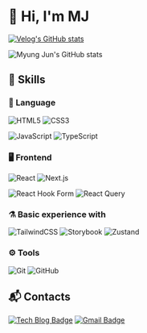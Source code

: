 # 👋 Hi, I'm MJ

[![Velog's GitHub stats](https://velog-readme-stats.vercel.app/api?name=pmj9498)](https://velog.io/@pmj9498/posts)

![Myung Jun's GitHub stats](https://github-readme-stats.vercel.app/api?username=mjpark-k&show_icons=true&theme=chartreuse-dark)

## 💪 Skills

### 📝 Language

![HTML5](https://img.shields.io/badge/HTML5-E34F26.svg?&style=for-the-badge&logo=HTML5&logoColor=white)
![CSS3](https://img.shields.io/badge/CSS3-1572B6.svg?&style=for-the-badge&logo=CSS3&logoColor=white)

![JavaScript](https://img.shields.io/badge/JavaScript-F7DF1E.svg?&style=for-the-badge&logo=JavaScript&logoColor=white)
![TypeScript](https://img.shields.io/badge/TypeScript-3178C6.svg?&style=for-the-badge&logo=TypeScript&logoColor=white)

### 🖥️ Frontend

![React](https://img.shields.io/badge/React-61DAFB?style=for-the-badge&logo=React&logoColor=black)
![Next.js](https://img.shields.io/badge/Next.js-000000?style=for-the-badge&logo=Next.js&logoColor=white)

![React Hook Form](https://img.shields.io/badge/React%20Hook%20Form-%23EC5990.svg?style=for-the-badge&logo=reacthookform&logoColor=white)
![React Query](https://img.shields.io/badge/-React%20Query-FF4154?style=for-the-badge&logo=react%20query&logoColor=white)

<!-- ### 🛠️ Backend

![Node.js](https://img.shields.io/badge/node.js-339933?style=for-the-badge&logo=Node.js&logoColor=white)

![Express](https://img.shields.io/badge/express-000000?style=for-the-badge&logo=express&logoColor=white)
![Prisma](https://img.shields.io/badge/Prisma-2D3748?style=for-the-badge&logo=Prisma&logoColor=white)
![PostgreSQL](https://img.shields.io/badge/PostgreSQL-4169E1?style=for-the-badge&logo=PostgreSQL&logoColor=white) -->

### ⚗️ Basic experience with

![TailwindCSS](https://img.shields.io/badge/TailwindCSS-06B6D4?style=for-the-badge&logo=tailwindcss&logoColor=white)
![Storybook](https://img.shields.io/badge/Storybook-FF4785?style=for-the-badge&logo=storybook&logoColor=white)
![Zustand](https://img.shields.io/badge/Zustand-FF4500?style=for-the-badge&logo=Zustand&logoColor=white)

### ⚙️ Tools

![Git](https://img.shields.io/badge/git-%23F05033.svg?style=for-the-badge&logo=git&logoColor=white)
![GitHub](https://img.shields.io/badge/GitHub-181717?style=for-the-badge&logo=GitHub&logoColor=white)

## 📬 Contacts

[![Tech Blog Badge](https://img.shields.io/badge/Velog:mjpark-20C997?style=for-the-badge&logo=velog&logoColor=white)](https://velog.io/@pmj9498/posts)
[![Gmail Badge](https://img.shields.io/badge/Gmail-d14836?style=for-the-badge&logo=Gmail&logoColor=white&link=mailto:kimsh1691@gmail.com)](mailto:kimsh1691@gmail.com)
